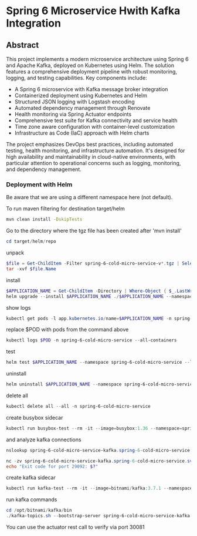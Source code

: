 # Spring 6 Microservice Hwith Kafka Integration

## Abstract

This project implements a modern microservice architecture using Spring 6 and Apache Kafka, deployed on Kubernetes using Helm. The solution features a comprehensive deployment pipeline with robust monitoring, logging, and testing capabilities. Key components include:

- A Spring 6 microservice with Kafka message broker integration
- Containerized deployment using Kubernetes and Helm
- Structured JSON logging with Logstash encoding
- Automated dependency management through Renovate
- Health monitoring via Spring Actuator endpoints
- Comprehensive test suite for Kafka connectivity and service health
- Time zone aware configuration with container-level customization
- Infrastructure as Code (IaC) approach with Helm charts

The project emphasizes DevOps best practices, including automated testing, health monitoring, and infrastructure automation. It's designed for high availability and maintainability in cloud-native environments, with particular attention to operational concerns such as logging, monitoring, and dependency management.

### Deployment with Helm

Be aware that we are using a different namespace here (not default).

To run maven filtering for destination target/helm
```bash
mvn clean install -DskipTests 
```

Go to the directory where the tgz file has been created after 'mvn install'
```powershell
cd target/helm/repo
```

unpack
```powershell
$file = Get-ChildItem -Filter spring-6-cold-micro-service-v*.tgz | Select-Object -First 1
tar -xvf $file.Name
```

install
```powershell
$APPLICATION_NAME = Get-ChildItem -Directory | Where-Object { $_.LastWriteTime -ge $file.LastWriteTime } | Select-Object -ExpandProperty Name
helm upgrade --install $APPLICATION_NAME ./$APPLICATION_NAME --namespace spring-6-cold-micro-service --create-namespace --wait --timeout 8m --debug --render-subchart-notes
```

show logs
```powershell
kubectl get pods -l app.kubernetes.io/name=$APPLICATION_NAME -n spring-6-cold-micro-service
```
replace $POD with pods from the command above
```powershell
kubectl logs $POD -n spring-6-cold-micro-service --all-containers
```

test
```powershell
helm test $APPLICATION_NAME --namespace spring-6-cold-micro-service --logs
```

uninstall
```powershell
helm uninstall $APPLICATION_NAME --namespace spring-6-cold-micro-service
```

delete all
```powershell
kubectl delete all --all -n spring-6-cold-micro-service
```

create busybox sidecar
```powershell
kubectl run busybox-test --rm -it --image=busybox:1.36 --namespace=spring-6-cold-micro-service --command -- sh
```

and analyze kafka connections
```powershell
nslookup spring-6-cold-micro-service-kafka.spring-6-cold-micro-service.svc.cluster.local

nc -zv spring-6-cold-micro-service-kafka.spring-6-cold-micro-service.svc.cluster.local 29092
echo "Exit code for port 29092: $?"
```

create kafka sidecar
```powershell
kubectl run kafka-test --rm -it --image=bitnami/kafka:3.7.1 --namespace=spring-6-cold-micro-service --command -- sh
```

run kafka commands
```powershell
cd /opt/bitnami/kafka/bin
./kafka-topics.sh --bootstrap-server spring-6-cold-micro-service-kafka.spring-6-cold-micro-service.svc.cluster.local:29092 --list
```

You can use the actuator rest call to verify via port 30081
